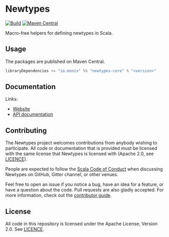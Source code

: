 # Newtypes

[![Build](https://github.com/monix/newtypes/workflows/build/badge.svg?branch=main)](https://github.com/monix/newtypes/actions?query=branch%3Amain+workflow%3Abuild) [![Maven Central](https://maven-badges.herokuapp.com/maven-central/io.monix/newtypes-core_2.13/badge.svg)](https://maven-badges.herokuapp.com/maven-central/io.monix/newtypes-core_2.13)

Macro-free helpers for defining newtypes in Scala.

## Usage

The packages are published on Maven Central.

```scala
libraryDependencies += "io.monix" %% "newtypes-core" % "<version>"
```

## Documentation

Links:

- [Website](https://newtypes.monix.io/)
- [API documentation](https://newtypes.monix.io/api/)

## Contributing

The Newtypes project welcomes contributions from anybody wishing to participate.  All code or documentation that is provided must be licensed with the same license that Newtypes is licensed with (Apache 2.0, see [LICENCE](./LICENSE.md)).

People are expected to follow the [Scala Code of Conduct](./CODE_OF_CONDUCT.md) when discussing Newtypes on GitHub, Gitter channel, or other venues.

Feel free to open an issue if you notice a bug, have an idea for a feature, or have a question about the code. Pull requests are also gladly accepted. For more information, check out the [contributor guide](./CONTRIBUTING.md).

## License

All code in this repository is licensed under the Apache License, Version 2.0.  See [LICENCE](./LICENSE.md).
